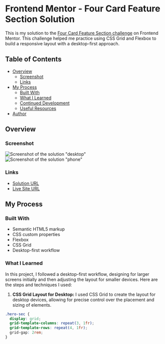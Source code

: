 # Frontend Mentor - Four Card Feature Section Solution

This is my solution to the [Four Card Feature Section challenge](https://www.frontendmentor.io/challenges/four-card-feature-section-weK1eFYK/hub) on Frontend Mentor. This challenge helped me practice using CSS Grid and Flexbox to build a responsive layout with a desktop-first approach.

## Table of Contents

- [Overview](#overview)
  - [Screenshot](#screenshot)
  - [Links](#links)
- [My Process](#my-process)
  - [Built With](#built-with)
  - [What I Learned](#what-i-learned)
  - [Continued Development](#continued-development)
  - [Useful Resources](#useful-resources)
- [Author](#author)

## Overview

### Screenshot

![Screenshot of the solution "desktop"](./images/screenshot-desktop.png.png)
![Screenshot of the solution "phone"](./images/screenshot-phone.pngscreenshot-desktop.png.png)

### Links

- [Solution URL](https://github.com/yourusername/four-card-feature-section)
- [Live Site URL](https://yourusername.github.io/four-card-feature-section/)

## My Process

### Built With

- Semantic HTML5 markup
- CSS custom properties
- Flexbox
- CSS Grid
- Desktop-first workflow

### What I Learned

In this project, I followed a desktop-first workflow, designing for larger screens initially and then adjusting the layout for smaller devices. Here are the steps and techniques I used:

1. **CSS Grid Layout for Desktop:** I used CSS Grid to create the layout for desktop devices, allowing for precise control over the placement and sizing of elements.

```css
.hero-sec {
  display: grid;
  grid-template-columns: repeat(3, 1fr);
  grid-template-rows: repeat(4, 1fr);
  grid-gap: 2rem;
}
